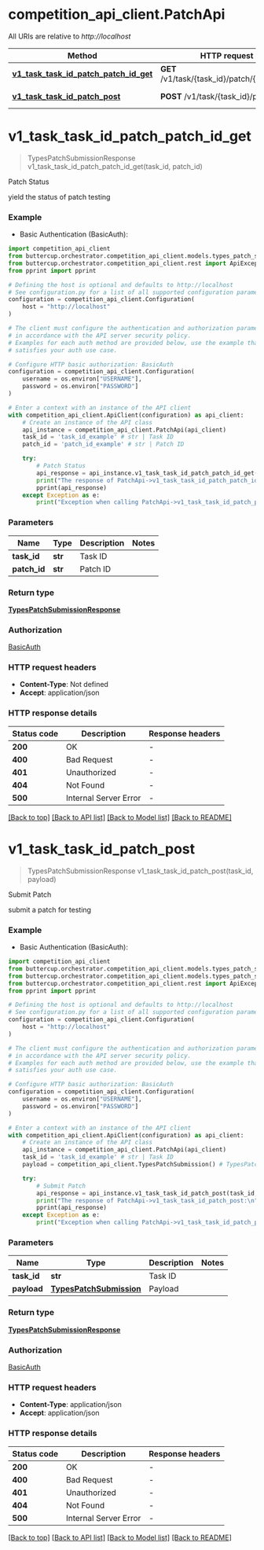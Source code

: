 # competition_api_client.PatchApi

All URIs are relative to *http://localhost*

Method | HTTP request | Description
------------- | ------------- | -------------
[**v1_task_task_id_patch_patch_id_get**](PatchApi.md#v1_task_task_id_patch_patch_id_get) | **GET** /v1/task/{task_id}/patch/{patch_id}/ | Patch Status
[**v1_task_task_id_patch_post**](PatchApi.md#v1_task_task_id_patch_post) | **POST** /v1/task/{task_id}/patch/ | Submit Patch


# **v1_task_task_id_patch_patch_id_get**
> TypesPatchSubmissionResponse v1_task_task_id_patch_patch_id_get(task_id, patch_id)

Patch Status

yield the status of patch testing

### Example

* Basic Authentication (BasicAuth):

```python
import competition_api_client
from buttercup.orchestrator.competition_api_client.models.types_patch_submission_response import TypesPatchSubmissionResponse
from buttercup.orchestrator.competition_api_client.rest import ApiException
from pprint import pprint

# Defining the host is optional and defaults to http://localhost
# See configuration.py for a list of all supported configuration parameters.
configuration = competition_api_client.Configuration(
    host = "http://localhost"
)

# The client must configure the authentication and authorization parameters
# in accordance with the API server security policy.
# Examples for each auth method are provided below, use the example that
# satisfies your auth use case.

# Configure HTTP basic authorization: BasicAuth
configuration = competition_api_client.Configuration(
    username = os.environ["USERNAME"],
    password = os.environ["PASSWORD"]
)

# Enter a context with an instance of the API client
with competition_api_client.ApiClient(configuration) as api_client:
    # Create an instance of the API class
    api_instance = competition_api_client.PatchApi(api_client)
    task_id = 'task_id_example' # str | Task ID
    patch_id = 'patch_id_example' # str | Patch ID

    try:
        # Patch Status
        api_response = api_instance.v1_task_task_id_patch_patch_id_get(task_id, patch_id)
        print("The response of PatchApi->v1_task_task_id_patch_patch_id_get:\n")
        pprint(api_response)
    except Exception as e:
        print("Exception when calling PatchApi->v1_task_task_id_patch_patch_id_get: %s\n" % e)
```



### Parameters


Name | Type | Description  | Notes
------------- | ------------- | ------------- | -------------
 **task_id** | **str**| Task ID | 
 **patch_id** | **str**| Patch ID | 

### Return type

[**TypesPatchSubmissionResponse**](TypesPatchSubmissionResponse.md)

### Authorization

[BasicAuth](../README.md#BasicAuth)

### HTTP request headers

 - **Content-Type**: Not defined
 - **Accept**: application/json

### HTTP response details

| Status code | Description | Response headers |
|-------------|-------------|------------------|
**200** | OK |  -  |
**400** | Bad Request |  -  |
**401** | Unauthorized |  -  |
**404** | Not Found |  -  |
**500** | Internal Server Error |  -  |

[[Back to top]](#) [[Back to API list]](../README.md#documentation-for-api-endpoints) [[Back to Model list]](../README.md#documentation-for-models) [[Back to README]](../README.md)

# **v1_task_task_id_patch_post**
> TypesPatchSubmissionResponse v1_task_task_id_patch_post(task_id, payload)

Submit Patch

submit a patch for testing

### Example

* Basic Authentication (BasicAuth):

```python
import competition_api_client
from buttercup.orchestrator.competition_api_client.models.types_patch_submission import TypesPatchSubmission
from buttercup.orchestrator.competition_api_client.models.types_patch_submission_response import TypesPatchSubmissionResponse
from buttercup.orchestrator.competition_api_client.rest import ApiException
from pprint import pprint

# Defining the host is optional and defaults to http://localhost
# See configuration.py for a list of all supported configuration parameters.
configuration = competition_api_client.Configuration(
    host = "http://localhost"
)

# The client must configure the authentication and authorization parameters
# in accordance with the API server security policy.
# Examples for each auth method are provided below, use the example that
# satisfies your auth use case.

# Configure HTTP basic authorization: BasicAuth
configuration = competition_api_client.Configuration(
    username = os.environ["USERNAME"],
    password = os.environ["PASSWORD"]
)

# Enter a context with an instance of the API client
with competition_api_client.ApiClient(configuration) as api_client:
    # Create an instance of the API class
    api_instance = competition_api_client.PatchApi(api_client)
    task_id = 'task_id_example' # str | Task ID
    payload = competition_api_client.TypesPatchSubmission() # TypesPatchSubmission | Payload

    try:
        # Submit Patch
        api_response = api_instance.v1_task_task_id_patch_post(task_id, payload)
        print("The response of PatchApi->v1_task_task_id_patch_post:\n")
        pprint(api_response)
    except Exception as e:
        print("Exception when calling PatchApi->v1_task_task_id_patch_post: %s\n" % e)
```



### Parameters


Name | Type | Description  | Notes
------------- | ------------- | ------------- | -------------
 **task_id** | **str**| Task ID | 
 **payload** | [**TypesPatchSubmission**](TypesPatchSubmission.md)| Payload | 

### Return type

[**TypesPatchSubmissionResponse**](TypesPatchSubmissionResponse.md)

### Authorization

[BasicAuth](../README.md#BasicAuth)

### HTTP request headers

 - **Content-Type**: application/json
 - **Accept**: application/json

### HTTP response details

| Status code | Description | Response headers |
|-------------|-------------|------------------|
**200** | OK |  -  |
**400** | Bad Request |  -  |
**401** | Unauthorized |  -  |
**404** | Not Found |  -  |
**500** | Internal Server Error |  -  |

[[Back to top]](#) [[Back to API list]](../README.md#documentation-for-api-endpoints) [[Back to Model list]](../README.md#documentation-for-models) [[Back to README]](../README.md)

